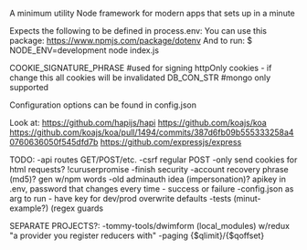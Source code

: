 A minimum utility Node framework for modern apps that sets up in a minute

Expects the following to be defined in process.env:
    You can use this package: https://www.npmjs.com/package/dotenv
    And to run: $ NODE_ENV=development node index.js

COOKIE_SIGNATURE_PHRASE #used for signing httpOnly cookies - if change this all cookies will be invalidated
DB_CON_STR #mongo only supported

Configuration options can be found in config.json

Look at:
https://github.com/hapijs/hapi
https://github.com/koajs/koa
    https://github.com/koajs/koa/pull/1494/commits/387d6fb09b555333258a40760636050f545dfd7b
https://github.com/expressjs/express


TODO:
-api routes GET/POST/etc.
-csrf regular POST
-only send cookies for html requests? !curuserpromise
-finish security
    -account recovery phrase (md5)? gen w/npm words
    -old adminauth idea (impersonation)? apikey in .env, password that changes every time - success or failure
-config.json as arg to run - have key for dev/prod overwrite defaults
-tests (minut-example?)
(regex guards

SEPARATE PROJECTS?:
-tommy-tools/dwimform (local_modules) w/redux "a provider you register reducers with"
-paging {$qlimit}/{$qoffset}
